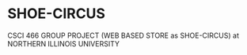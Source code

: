 # SHOE-CIRCUS
CSCI 466 GROUP PROJECT (WEB BASED STORE as SHOE-CIRCUS) at NORTHERN ILLINOIS UNIVERSITY
